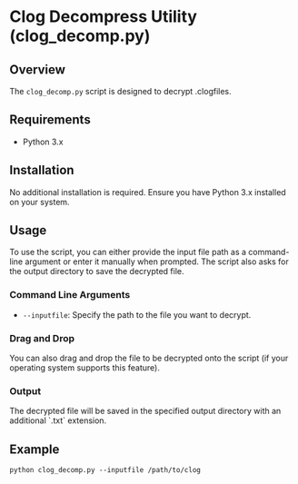 # Clog Decompress Utility (clog_decomp.py)

## Overview
The `clog_decomp.py` script is designed to decrypt .clogfiles.

## Requirements
- Python 3.x

## Installation
No additional installation is required. Ensure you have Python 3.x installed on your system.

## Usage
To use the script, you can either provide the input file path as a command-line argument or enter it manually when prompted. The script also asks for the output directory to save the decrypted file.

### Command Line Arguments
- `--inputfile`: Specify the path to the file you want to decrypt.

### Drag and Drop
You can also drag and drop the file to be decrypted onto the script (if your operating system supports this feature).

### Output
The decrypted file will be saved in the specified output directory with an additional \`.txt\` extension.

## Example
```
python clog_decomp.py --inputfile /path/to/clog
```
